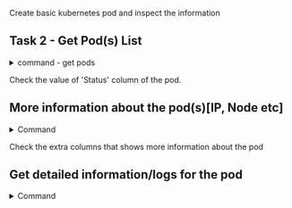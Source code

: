 Create basic kubernetes pod and inspect the information

## Task 2 - Get Pod(s) List

<details>
  <summary>command - get pods</summary>
  <p>`kubectl get pods`{{execute}}</p>
</details>

Check the value of 'Status' column of the pod.

## More information about the pod(s)[IP, Node etc]

<details>
  <summary>Command</summary>
  <p>`kubectl get pods -o wide`{{execute}}</p>
</details>

Check the extra columns that shows more information about the pod

## Get detailed information/logs for the pod

<details>
  <summary>Command</summary>
  <p>`kubectl describe pod busybox-pod`{{execute}}</p>

</details>



